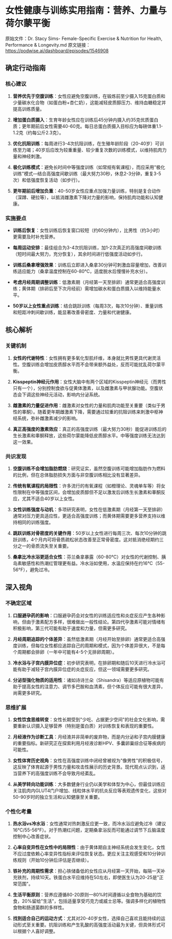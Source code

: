 # 女性健康与训练实用指南：营养、力量与荷尔蒙平衡

原始文件：Dr. Stacy Sims- Female-Specific Exercise & Nutrition for Health, Performance & Longevity.md
原文链接：https://podwise.ai/dashboard/episodes/1546908

## 确定行动指南

### 核心建议

1. **营养优先于空腹训练**：女性应避免空腹训练，在锻炼前至少摄入15克蛋白质和少量碳水化合物（如蛋白粉+杏仁奶），这能减轻皮质醇压力、维持血糖稳定并提高训练质量。

2. **增加蛋白质摄入**：生育年龄女性应在训练后45分钟内摄入约35克优质蛋白质；更年期前后女性需要40-60克。每日总蛋白质摄入目标应为每磅体重1.1-1.2克（约每公斤2.3克）。

3. **优化抗阻训练**：每周进行3-4次抗阻训练，在生殖年龄阶段（20-40岁）可训练至力竭；40岁后应改为较重重量、较少重复次数的训练模式，以维持肌肉力量和神经刺激。

4. **极化训练模式**：避免长时间中等强度训练（如常规有氧课程），而应采用"极化训练"模式—结合高强度间歇训练（最大努力30秒，休息2-3分钟，重复3-5次）和低强度恢复活动（如步行）。

5. **更年期前后增加负重**：40-50岁女性应重点加强力量训练，特别是复合动作（深蹲、硬拉等），以抵消雌激素下降对力量的影响，保持肌肉功能和认知健康。

### 实施要点

- **训练后恢复**：女性训练后恢复窗口较短（约60分钟内），比男性（约3小时）更需要及时补充营养。

- **每周运动安排**：最佳组合为3-4次抗阻训练，加1-2次真正的高强度间歇训练（短时间最大努力，充分恢复），其余时间进行低强度活动如步行。

- **训练后桑拿增强效果**：训练后立即进入桑拿30分钟可刺激血容量增加，改善训练适应能力（桑拿温度控制在60-80°C，适度脱水后慢慢补充水分）。

- **考虑月经周期调整训练**：低激素期（月经第一天至排卵）通常更适合高强度训练；黄体期（排卵后至下次月经前）需增加碳水和蛋白质摄入以维持能量水平。

- **50岁以上女性重点训练**：结合跳跃训练（每周3次，每次10分钟）、重量训练和短距冲刺间歇训练，能显著改善骨密度、力量和代谢健康。

## 核心解析

### 关键机制

1. **女性的代谢特性**：女性拥有更多氧化型肌纤维，本身就比男性更具代谢灵活性。空腹训练会增加皮质醇水平而不会带来额外益处，反而可能扰乱荷尔蒙平衡。

2. **Kisspeptin神经元作用**：女性大脑中有两个区域的Kisspeptin神经元（而男性只有一个），分别控制食欲与促黄体激素，以及雌激素与甲状腺功能。空腹状态会下调这些神经元活动，影响内分泌系统。

3. **雌激素的力量促进作用**：雌激素对女性的力量和肌肉功能至关重要（类似于男性的睾酮）。随着更年期雌激素下降，需要通过较重的抗阻训练来刺激中枢神经系统，弥补雌激素减少的影响。

4. **真正高强度的激素效应**：真正的高强度训练（最大努力30秒）能促进训练后的生长激素和睾酮释放，这些荷尔蒙能降低皮质醇水平。中等强度训练无法达到这一效果。

### 共识发现

1. **空腹训练不会增加脂肪燃烧**：研究证实，虽然空腹训练可能增加脂肪作为燃料的比例，但在总体脂肪损失方面与非空腹训练相比没有显著差异。

2. **传统有氧课程的局限性**：许多流行的有氧课程（如橙理论、灵魂单车等）将女性限制在中等强度区间，会增加皮质醇但不足以激发后训练生长激素和睾酮反应，尤其不适合40岁以上女性。

3. **女性训练强度与动机**：多项研究表明，女性在低激素期（月经第一天至排卵）通常对压力更具适应性，更适合高强度训练；而黄体期需要更多营养支持以维持相同的训练强度。

4. **跳跃训练对骨密度的关键作用**：50岁以上女性进行每周三次、每次10分钟的跳跃训练，4个月内可将骨质疏松状态改善至正常骨密度。这对抵消绝经期约三分之一的骨质流失至关重要。

5. **桑拿比冷水浴更适合女性**：芬兰桑拿暴露（60-80°C）对女性的代谢控制、胰岛素敏感性和热潮红管理更有益。冷水浴如使用，水温应保持在约16°C（55-56°F），避免过冷。

## 深入视角

### 不确定区域

1. **口服避孕药的影响**：口服避孕药会对女性的训练适应性和炎症反应产生各种影响，但由于激素配方多样，很难做出一般性结论。第四代孕激素可能对情绪有积极影响，第三代可能有助于速度和力量，但需更多研究。

2. **月经周期追踪的个体差异**：虽然低激素期（月经开始至排卵）通常更适合高强度训练，但每位女性都应追踪自己的周期和模式，因为个体差异很大，不是每个周期都会排卵（一年中可能有4-5个无排卵周期）。

3. **冷水浴与子宫内膜异位症**：初步研究表明，在排卵期和随后10天进行冷水浴可能有助于减轻子宫内膜异位症的炎症反应，但这一领域需要更多研究。

4. **分泌型强化物质的适用性**：诸如诗诗兰朵（Shisandra）等适应原植物可能有助于提高女性的注意力、调节多巴胺和血清素，但个体反应可能有很大差异，尚需更多研究。

### 思维扩展

1. **女性饮食思维转变**：女性长期受到"少吃、占据更少空间"的社会文化影响，需要重新认识摄入足够营养（特别是蛋白质）对训练恢复和表现的重要性。

2. **月经液作为诊断工具**：月经液并非简单的废弃物，而是内分泌和子宫内膜健康的重要指标。新研究正在探索利用月经液诊断HPV、多囊卵巢综合征等疾病的可能性。

3. **女性体育历史视角**：女性在高强度训练中闭经曾被视为"像男性"的积极信号，这反映了体育起源于男性力量和攻击性展示的历史背景。现代观点认识到，适当营养下的高强度训练不会导致月经紊乱。

4. **从美学转向功能训练**：大多数健身行业仍以美学和体型为中心，但最佳训练应关注肌肉内GLUT4门户增加、线粒体水平的抗炎反应等表观遗传变化，这些对50-90岁时的独立生活和认知健康至关重要。

### 个性化考量

1. **热水浴vs冷水浴**：女性通常对热刺激反应更一致，而冷水浴应避免过冷（建议16°C/55-56°F）。对于热潮红问题，定期桑拿浴反而可能通过调节下丘脑温度控制中心改善症状。

2. **心率自变异性在女性中的局限性**：由于黄体期自主神经系统会发生变化，女性不应过度依赖心率变异性指标来评估恢复状态。更应关注主观感受和10分钟训练规则（开始10分钟后评估是否继续）。

3. **铁补充的周期性需求**：担心铁储备低的女性应从月经第一天开始，每隔一天补充铁剂，持续10天。铁蛋白水平应维持在50左右，即使医生认为20-25是"正常范围"。

4. **生活平衡原则**：营养应遵循80-20原则—80%时间遵循以全食物为基础的饮食，20%留给"生活"，包括适量享受巧克力或威士忌等。强调多样化的植物性食物和肠道菌群的多样性。

5. **找到适合自己的运动方式**：尤其对20-40岁女性，选择自己喜欢且能持续的运动形式至关重要。抗阻训练和产生乳酸的高强度活动最为关键，但具体形式可以根据个人喜好调整。
